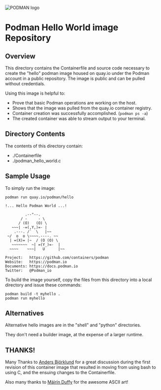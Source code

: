 ![PODMAN logo](https://raw.githubusercontent.com/containers/common/main/logos/podman-logo-full-vert.png)

# Podman Hello World image Repository

## Overview

This directory contains the Containerfile and source code necessary to create the
"hello" podman image housed on quay.io under the Podman account in a public
repository.  The image is public and can be pulled without credentials.

Using this image is helpful to:

 * Prove that basic Podman operations are working on the host.
 * Shows that the image was pulled from the quay.io container registry.
 * Container creation was successfully accomplished. (`podman ps -a`)
 * The created container was able to stream output to your terminal.

## Directory Contents

The contents of this directory contain:
 * ./Containerfile
 * ./podman_hello_world.c

## Sample Usage

To simply run the image:

```
podman run quay.io/podman/hello

!... Hello Podman World ...!

         .--"--.
       / -     - \
      / (O)   (O) \
   ~~~| -=(,Y,)=- |
    .---. /`  \   |~~
 ~/  o  o \~~~~.----. ~~
  | =(X)= |~  / (O (O) \
   ~~~~~~~  ~| =(Y_)=-  |
  ~~~~    ~~~|   U      |~~

Project:   https://github.com/containers/podman
Website:   https://podman.io
Documents: https://docs.podman.io
Twitter:   @Podman_io
```
To build the image yourself, copy the files from this directory into
a local directory and issue these commands:

```
podman build -t myhello .
podman run myhello
```

## Alternatives

Alternative hello images are in the "shell" and "python" directories.

They don't need a builder image, at the expense of a larger runtime.

## THANKS!

Many Thanks to [Anders Björklund](https://github.com/afbjorklund) for a great discussion during the
first revision of this container image that resulted in moving
from using bash to using C, and the ensuing changes to the
Containerfile.

Also many thanks to [Máirín Duffy](https://github.com/mairin) for the awesome ASCII art!

